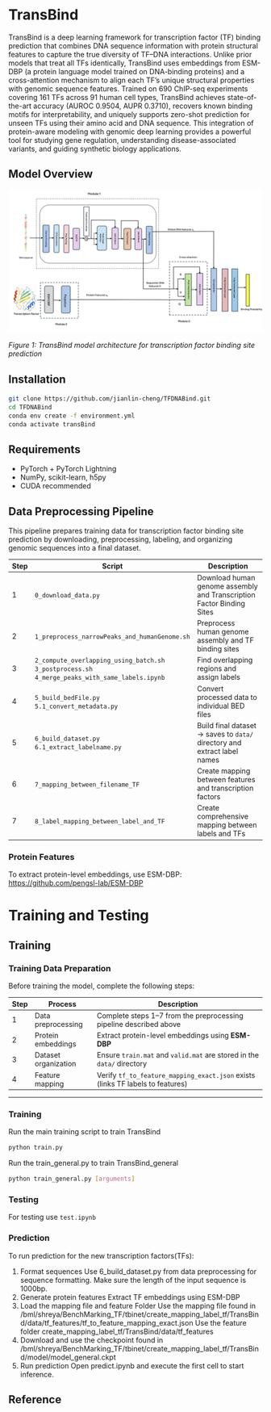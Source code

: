 # TransBind

TransBind is a deep learning framework for transcription factor (TF) binding prediction that combines DNA sequence information with protein structural features to capture the true diversity of TF–DNA interactions. Unlike prior models that treat all TFs identically, TransBind uses embeddings from ESM-DBP (a protein language model trained on DNA-binding proteins) and a cross-attention mechanism to align each TF’s unique structural properties with genomic sequence features. Trained on 690 ChIP-seq experiments covering 161 TFs across 91 human cell types, TransBind achieves state-of-the-art accuracy (AUROC 0.9504, AUPR 0.3710), recovers known binding motifs for interpretability, and uniquely supports zero-shot prediction for unseen TFs using their amino acid and DNA sequence. This integration of protein-aware modeling with genomic deep learning provides a powerful tool for studying gene regulation, understanding disease-associated variants, and guiding synthetic biology applications.
## Model Overview

![TransBind Architecture](Model_diagram_V4.png)

*Figure 1: TransBind model architecture for transcription factor binding site prediction*

## Installation

```bash
git clone https://github.com/jianlin-cheng/TFDNABind.git
cd TFDNABind
conda env create -f environment.yml
conda activate transBind
```

## Requirements

- PyTorch + PyTorch Lightning
- NumPy, scikit-learn, h5py
- CUDA recommended


## Data Preprocessing Pipeline
This pipeline prepares training data for transcription factor binding site prediction by downloading, preprocessing, labeling, and organizing genomic sequences into a final dataset.

| Step | Script | Description |
|------|--------|-------------|
| 1 | `0_download_data.py` | Download human genome assembly and Transcription Factor Binding Sites |
| 2 | `1_preprocess_narrowPeaks_and_humanGenome.sh` | Preprocess human genome assembly and TF binding sites |
| 3 | `2_compute_overlapping_using_batch.sh` <br> `3_postprocess.sh` <br> `4_merge_peaks_with_same_labels.ipynb` | Find overlapping regions and assign labels |
| 4 | `5_build_bedFile.py` <br> `5.1_convert_metadata.py` | Convert processed data to individual BED files |
| 5 | `6_build_dataset.py` <br> `6.1_extract_labelname.py` | Build final dataset → saves to `data/` directory and extract label names |
| 6 | `7_mapping_between_filename_TF` | Create mapping between features and transcription factors |
| 7 | `8_label_mapping_between_label_and_TF` | Create comprehensive mapping between labels and TFs |

### Protein Features
To extract protein-level embeddings, use ESM-DBP: https://github.com/pengsl-lab/ESM-DBP

# Training and Testing

## Training
###  Training Data Preparation

Before training the model, complete the following steps:

| Step | Process              | Description                                                                 |
|------|----------------------|-----------------------------------------------------------------------------|
| 1️   | Data preprocessing   | Complete steps 1–7 from the preprocessing pipeline described above          |
| 2️   | Protein embeddings   | Extract protein-level embeddings using **ESM-DBP**                          |
| 3️  | Dataset organization | Ensure `train.mat` and `valid.mat` are stored in the `data/` directory      |
| 4️  | Feature mapping      | Verify `tf_to_feature_mapping_exact.json` exists (links TF labels to features) |

---

### Training  
Run the main training script to train TransBind 

```bash
python train.py
```

Run the train_general.py to train TransBind_general
```bash
python train_general.py [arguments]
```

### Testing
For testing use `test.ipynb`

### Prediction
To run prediction for the new transcription factors(TFs):
1. Format sequences 
    Use 6_build_dataset.py from data preprocessing for sequence formatting. Make sure the length of the input sequence is 1000bp.
2. Generate protein features
    Extract TF embeddings using ESM-DBP
3. Load the mapping file and feature Folder 
    Use the mapping file found in /bml/shreya/BenchMarking_TF/tbinet/create_mapping_label_tf/TransBind/data/tf_features/tf_to_feature_mapping_exact.json
    Use the feature folder 
    create_mapping_label_tf/TransBind/data/tf_features
4. Download and use the checkpoint found in /bml/shreya/BenchMarking_TF/tbinet/create_mapping_label_tf/TransBind/model/model_general.ckpt
5. Run prediction
    Open predict.ipynb and execute the first cell to start inference.

## Reference 
